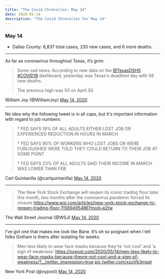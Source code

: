 ```yaml
---
title: "The Covid Chronicles: May 14"
date: 2020-05-14
description: "The Covid Chronicles for May 14"
---
```


### May 14

- Dallas County: 6,837 total cases, 235 new cases, and 6 more deaths.

---

As far as coronavirus throughout Texas, it’s grim:

> Some sad news: According to new data on the [@TexasDSHS](https://twitter.com/TexasDSHS) [#COVID19](https://twitter.com/hashtag/COVID19?src=hash&ref_src=twsrc%5Etfw) dashboard, yesterday was Texas's deadliest day with 58 new deaths.   
>  
> The previous high was 50 on April 30.

William Joy (@WilliamJoy) [May 14, 2020](https://twitter.com/WilliamJoy/status/1261040929986748417)

---

No idea why the following tweet is in all caps, but it's important information with regard to job numbers:

> \* FED SAYS 19% OF ALL ADULTS EITHER LOST JOB OR EXPERIENCED REDUCTION IN HOURS IN MARCH  
>  
> \* FED SAYS 90% OF WORKERS WHO LOST JOBS OR WERE FURLOUGHED WERE TOLD THEY COULD RETURN TO THEIR JOB AT SOME POINT  
>  
> \* FED SAYS 23% OF ALL ADULTS SAID THEIR INCOME IN MARCH WAS LOWER THAN FEB

Carl Quintanilla (@carlquintanilla) [May 14, 2020](https://twitter.com/carlquintanilla/status/1260965028523540480)

---

> The New York Stock Exchange will reopen its iconic trading floor later this month, two months after the coronavirus pandemic forced its closure  https://www.wsj.com/articles/new-york-stock-exchange-to-reopen-trading-floor-11589495486?mod=e2tw

The Wall Street Journal (@WSJ) [May 14, 2020](https://twitter.com/WSJ/status/1261065028263981058)

- - -

I’ve got one that makes me look like Bane.  It’s oh so poignant when I tell folks Gotham is theirs after isolating for weeks. 

> Men less likely to wear face masks because they're 'not cool' and 'a sign of weakness'  https://nypost.com/2020/05/14/men-less-likely-to-wear-face-masks-because-theyre-not-cool-and-a-sign-of-weakness/?__twitter_impression=true [pic.twitter.com/xzuVb3mpel](https://t.co/xzuVb3mpel)

New York Post (@nypost) [May 14, 2020](https://twitter.com/nypost/status/1260939739454193665)


